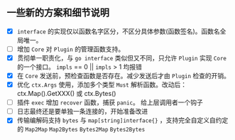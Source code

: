 ## 一些新的方案和细节说明

- [x] `interface` 的实现仅以函数名字区分，不区分具体参数(函数签名)。函数名全局唯一。
- [ ] 增加 `Core` 对 `Plugin` 的管理函数支持。
- [x] 贯彻单一职责化，与 `go interface` 类似但又不同，只允许 `Plugin` 实现 `Core` 的一个接口。 `impls` == 0 || `impls` > 1 均报错 
- [x] 在 `Core` 发送前，预检查函数是否存在。减少发送后才由 `Plugin` 检查的开销。 
- [x] 优化 `ctx.Args` 使用，添加多个类型 `Must` 解析函数。改动后：ctx.Map().GetXXX() 或 ctx.Bytes()
- [ ] 插件 `exec` 增加 `recover` 函数，捕获 `panic`。 给上层调用者一个钩子
- [ ] 日志最终还是要单独一条连接的，开始准备改进
- [x] 传输编解码支持 `bytes` 与 `map[string]interface{}` ，支持完全自定义自约定的 `Map2Map` `Map2Bytes` `Bytes2Map` `Bytes2Bytes`